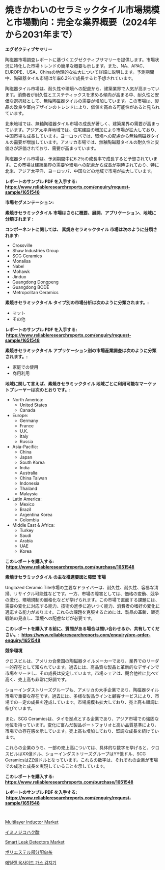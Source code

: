 <p><h1>焼きかわいのセラミックタイル市場規模と市場動向：完全な業界概要（2024年から2031年まで）</h1></p><p><strong>エグゼクティブサマリー</strong></p>
<p><p>陶磁器市場調査レポートに基づくエグゼクティブサマリーを提供します。市場状況に特化した市場トレンドの簡単な概要も示します。また、NA、APAC、EUROPE、USA、Chinaの地理的な拡大について詳細に説明します。予測期間中、陶磁器タイル市場は年率6.2％で成長すると予想されています。</p><p>陶磁器タイル市場は、耐久性や環境への配慮から、建築業界で人気が高まっています。消費者が耐久性とエステティックスを求める傾向が高まる中、耐久性と安価な選択肢として、無釉陶磁器タイルの需要が増加しています。この市場は、製品の改良や室内デザインのトレンドにより、価値を高める可能性があると見られています。</p><p>北米地域では、無釉陶磁器タイル市場の成長が著しく、建築業界の需要が高まっています。アジア太平洋地域では、住宅建設の増加により市場が拡大しており、中国市場も成長しています。ヨーロッパでは、環境への配慮から無釉陶磁器タイルの需要が増加しています。アメリカ市場では、無釉陶磁器タイルの耐久性と安価さが評価されており、需要が高まっています。</p><p>陶磁器タイル市場は、予測期間中に6.2％の成長率で成長すると予想されています。この市場は建築業界の需要や環境への配慮から成長が期待されており、特に北米、アジア太平洋、ヨーロッパ、中国などの地域で市場が拡大しています。</p></p>
<p><strong>レポートのサンプル PDF を入手する: <a href="https://www.reliableresearchreports.com/enquiry/request-sample/1651548">https://www.reliableresearchreports.com/enquiry/request-sample/1651548</a></strong></p>
<p><strong>市場セグメンテーション:</strong></p>
<p><strong> 素焼きセラミックタイル 市場はさらに概要、展開、アプリケーション、地域に分類されます :</strong></p>
<p><strong>コンポーネントに関しては、 素焼きセラミックタイル 市場は次のように分類されます: &nbsp;</strong></p>
<p><ul><li>Crossville</li><li>Shaw Industries Group</li><li>SCG Ceramics</li><li>Monalisa</li><li>Nabel</li><li>Mohawk</li><li>Jinduo</li><li>Guangdong Dongpeng</li><li>Guangdong BODE</li><li>Metropolitan Ceramics</li></ul></p>
<p><strong> 素焼きセラミックタイル タイプ別の市場分析は次のように分類されます。:</strong></p>
<p><ul><li>マット</li><li>その他</li></ul></p>
<p><strong>レポートのサンプル PDF を入手する: &nbsp;<a href="https://www.reliableresearchreports.com/enquiry/request-sample/1651548">https://www.reliableresearchreports.com/enquiry/request-sample/1651548</a></strong></p>
<p><strong> 素焼きセラミックタイル アプリケーション別の市場産業調査は次のように分類されます。:</strong></p>
<p><ul><li>家庭での使用</li><li>商用利用</li></ul></p>
<p><strong>地域に関して言えば、素焼きセラミックタイル 地域ごとに利用可能なマーケットプレーヤーは次のとおりです。:</strong></p>
<p><ul>
    <li>
        North America:
        <ul>
            <li>United States</li>
            <li>Canada</li>
        </ul>
    </li>
    <li>
        Europe:
        <ul>
            <li>Germany</li>
            <li>France</li>
            <li>U.K.</li>
            <li>Italy</li>
            <li>Russia</li>
        </ul>
    </li>
    <li>
        Asia-Pacific:
        <ul>
            <li>China</li>
            <li>Japan</li>
            <li>South Korea</li>
            <li>India</li>
            <li>Australia</li>
            <li>China Taiwan</li>
            <li>Indonesia</li>
            <li>Thailand</li>
            <li>Malaysia</li>
        </ul>
    </li>
    <li>
        Latin America:
        <ul>
            <li>Mexico</li>
            <li>Brazil</li>
            <li>Argentina Korea</li>
            <li>Colombia</li>
        </ul>
    </li>
    <li>
        Middle East & Africa:
        <ul>
            <li>Turkey</li>
            <li>Saudi</li>
            <li>Arabia</li>
            <li>UAE</li>
            <li>Korea</li>
        </ul>
    </li>
    </ul></p>
<p><strong>このレポートを購入する: &nbsp;<a href="https://www.reliableresearchreports.com/purchase/1651548">https://www.reliableresearchreports.com/purchase/1651548</a></strong></p>
<p><strong>素焼きセラミックタイル の主な推進要因と障壁 市場</strong></p>
<p><p>Unglazed Ceramic Tile市場の主要なドライバーは、耐久性、耐久性、容易な清掃、リサイクル可能性などです。一方、市場の障害としては、価格の変動、競争の激化、環境規制の厳格化などが挙げられます。この市場で直面する課題には、需要の変化に対応する能力、技術の進歩に追いつく能力、消費者の嗜好の変化に適応する能力があります。これらの課題を克服するためには、製品の革新、販売戦略の見直し、環境への配慮などが必要です。</p></p>
<p><strong>このレポートを購入する前に、質問がある場合は問い合わせるか、共有してください。:&nbsp; <a href="https://www.reliableresearchreports.com/enquiry/pre-order-enquiry/1651548">https://www.reliableresearchreports.com/enquiry/pre-order-enquiry/1651548</a></strong></p>
<p><strong>競争環境</strong></p>
<p><p>クロスビルは、アメリカ合衆国の陶磁器タイルメーカーであり、業界でのリーダー的存在として知られています。過去には、高品質な製品と革新的なデザインで市場をリードし、その成長は安定しています。市場シェアは、競合他社に比べて高く、売上高も非常に好調です。</p><p>ショーインダストリーズグループも、アメリカの大手企業であり、陶磁器タイル市場で重要な存在です。過去には、多様な製品ラインと顧客サービスにより、市場での一定の成長を達成しています。市場規模も拡大しており、売上高も順調に伸びています。</p><p>また、SCG Ceramicsは、タイを拠点とする企業であり、アジア市場での強固な地位を持っています。変化に富んだ製品ポートフォリオと高い品質基準により、市場での存在感を示しています。売上高も増加しており、堅調な成長を続けています。</p><p>これらの企業のうち、一部の売上高については、具体的な数字を挙げると、クロスビルはXX億ドル、ショーインダストリーズグループはYY億ドル、SCG CeramicsはZZ億ドルとなっています。これらの数字は、それぞれの企業が市場での成功と成長を実現していることを示しています。</p></p>
<p><strong>このレポートを購入する: &nbsp; <a href="https://www.reliableresearchreports.com/purchase/1651548">https://www.reliableresearchreports.com/purchase/1651548</a></strong></p>
<p><strong>レポートのサンプル PDF を入手する: &nbsp;<a href="https://www.reliableresearchreports.com/enquiry/request-sample/1651548">https://www.reliableresearchreports.com/enquiry/request-sample/1651548</a></strong><strong></strong></p>
<p>&nbsp;</p>
<p><p><a href="https://github.com/Glendatilghmankmgz0rbhwpy/Market-Research-Report-List-1/blob/main/multilayer-inductor-market.md">Multilayer Inductor Market</a></p><p><a href="https://github.com/marbadji/Market-Research-Report-List-1/blob/main/599177210452.md">イミノジコハク酸</a></p><p><a href="https://github.com/lataunyatinikmelvin59ilbd0dv/Market-Research-Report-List-1/blob/main/smart-leak-detectors-market.md">Smart Leak Detectors Market</a></p><p><a href="https://github.com/KaydenJohns1964/Market-Research-Report-List-1/blob/main/255514810453.md">ポリエステル部分配向糸</a></p><p><a href="https://medium.com/@pepo3k/%EC%97%90%ED%8B%B8%EB%A0%8C-%EC%98%A5%EC%82%AC%EC%9D%B4%EB%93%9C-%EA%B0%80%EC%8A%A4-%EA%B2%80%EC%B6%9C%EA%B8%B0-%EC%8B%9C%EC%9E%A5-%EC%84%B1%EA%B3%B5%EC%A0%81%EC%9D%B8-%EB%B9%84%EC%A6%88%EB%8B%88%EC%8A%A4-%EC%A0%84%EB%9E%B5%EC%9D%98-%EC%97%B4%EC%87%A0-2031%EB%85%84%EA%B9%8C%EC%A7%80-%EC%98%88%EC%B8%A1-c367218676ce">에틸렌 옥사이드 가스 감지기</a></p></p>